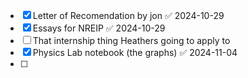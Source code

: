 - [x] Letter of Recomendation by jon ✅ 2024-10-29
- [x] Essays for NREIP ✅ 2024-10-29
- [ ] That internship thing Heathers going to apply to 
- [x] Physics Lab notebook (the graphs) ✅ 2024-11-04
- [ ] 